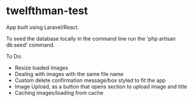 # twelfthman-test

App built using Laravel/React.

To seed the database locally in the command line run the 'php artisan db:seed' command.


To Do:
- Resize loaded images
- Dealing with images with the same file name
- Custom delete confirmation message/box styled to fit the app
- Image Upload, as a button that opens section to upload image and title
- Caching images/loading from cache
